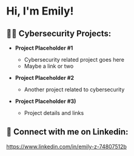 <h1>Hi, I'm Emily! </h1>

<h2>👨‍💻 Cybersecurity Projects:</h2>

- <b>Project Placeholder #1 </b>
  - Cybersecurity related project goes here
  - Maybe a link or two
    
- <b>Project Placeholder #2 </b>
  - Another project related to cybersecurity
    
- <b>Project Placeholder #3)</b>
  - Project details and links

<h2> 🤳 Connect with me on Linkedin:</h2>

https://www.linkedin.com/in/emily-z-74807512b



<!--
**joshmadakor1/joshmadakor1** is a ✨ _special_ ✨ repository because its `README.md` (this file) appears on your GitHub profile.

Here are some ideas to get you started:

- 🔭 I’m currently working on ...
- 🌱 I’m currently learning ...
- 👯 I’m looking to collaborate on ...
- 🤔 I’m looking for help with ...
- 💬 Ask me about ...
- 📫 How to reach me: ...
- 😄 Pronouns: ...
- ⚡ Fun fact: ...
-->
